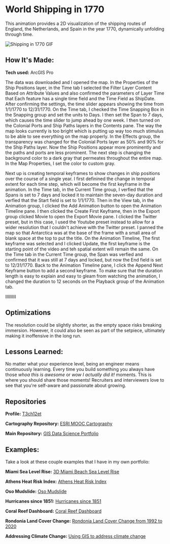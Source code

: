 # World Shipping in 1770
This animation provides a 2D visualization of the shipping routes of England, the Netherlands, and Spain in the year 1770, dynamically unfolding through time.

<img src="./ShippingIn1770_gif_640x720p(3).gif" img alt = "Shipping in 1770 GIF"/>

## How It's Made:

**Tech used:** ArcGIS Pro

The data was downloaded and I opened the map. In the Properties of the Ship Positions layer, in the Time tab I selected the Filter Layer Content Based on Attribute Values and also confirmed the parameters of Layer Time that Each feature has a single time field and the Time Field as ShipDate. After confirming the settings, the time slider appears showing the time from 1/1/1770 to 12/31/1770. On the Time tab, I checked the Time Snapping Box in the Snapping group and set the units to Days. I then set the Span to 7 days, which causes the time slider to jump ahead by one week. I then turned on the Colonial Ports and Ship Paths layers in the Contents pane. The way the map looks currently is too bright which is putting up way too much stimulus to be able to see everything on the map properly. In the Effects group, the transparency was changed for the Colonial Ports layer as 50% and 90% for the Ship Paths layer. Now the Ship Positions appear more prominently and the paths and ports are less prominent. The next step is changing the background color to a dark gray that permeates throughout the entire map. In the Map Properties, I set the color to custom gray.

Next up is creating temporal keyframes to show changes in ship positions over the course of a single year. I first definined the change in temporal extent for each time step, which will become the first keyframe in the animation. In the Time tab, in the Current Time group, I verfied that the Spans is set to 7 days and locked it to maintain the seven-day duration and verfied that the Start field is set to 1/1/1770. Then in the View tab, in the Animation group, I clicked the Add Animation button to open the Animation Timeline pane. I then clicked the Create First Keyframe, then in the Export group clicked Movie to open the Export Movie pane. I clicked the Twitter preset, but in this case, I used the Youtube preset instead to allow for a wider resolution that I couldn't achieve with the Twitter preset. I panned the map so that Antarctica was at the base of the frame with a small area of blank space at the top to put the title. On the Animation Timeline, The first keyframe was selected and I clicked Update, the first keyframe is the starting point of the video and teh spatial extent will remain the same. On the Time tab in the Current Time group, the Span was verfied and confirmed that it was still at 7 days and locked, but now the End field is set to 12/31/1770. Back to the Animation Timeline pane, I click the Append Next Keyframe button to add a second keyframe. To make sure that the duration length is easy to explain and easy to gleam from watching the animation, I changed the duration to 12 seconds on the Playback group of the Animation tab.

IIIIIIIII

## Optimizations

The resolution could be slightly shorter, as the empty space risks breaking immersion. However, it could also be seen as part of the setpiece, ultimately making it inoffensive in the long run.

## Lessons Learned:

No matter what your experience level, being an engineer means continuously learning. Every time you build something you always have those *whoa this is awesome* or *wow I actually did it!* moments. This is where you should share those moments! Recruiters and interviewers love to see that you're self-aware and passionate about growing.

## Repositories
**Profile:** [T3ch12et](https://github.com/T3ch12et)

**Cartography Repository:** [ESRI MOOC Cartography](https://github.com/T3ch12et/GIS-Data-Science-Portfolio/tree/main/ESRI-MOOC-Cartography)

**Main Repository:** [GIS Data Science Portfolio](https://github.com/T3ch12et/GIS-Data-Science-Portfolio)

## Examples:
Take a look at these couple examples that I have in my own portfolio:

**Miami Sea Level Rise:** [3D Miami Beach Sea Level Rise](https://github.com/T3ch12et/GIS-Data-Science-Portfolio/tree/main/ESRI-MOOC-GIS-for-Climate-Action/3D-Miami-Beach-Sea-Level-Rise) 

**Athens Heat Risk Index:** [Athens Heat Risk Index](https://github.com/T3ch12et/GIS-Data-Science-Portfolio/tree/main/ESRI-MOOC-GIS-for-Climate-Action/Athens-Heat-Risk-Index) 

**Oso Mudslide:** [Oso Mudslide](https://github.com/T3ch12et/GIS-Data-Science-Portfolio/tree/main/ESRI-MOOC-Cartography/Oso-Mudslide) 

**Hurricanes since 1851:** [Hurricanes since 1851](https://github.com/T3ch12et/GIS-Data-Science-Portfolio/tree/main/ESRI-MOOC-Cartography/Hurricanes-since-1851) 

**Coral Reef Dashboard:** [Coral Reef Dashboard](https://github.com/T3ch12et/GIS-Data-Science-Portfolio/tree/main/ESRI-MOOC-GIS-for-Climate-Action/Coral-Reef-Dashboard)

**Rondonia Land Cover Change:** [Rondonia Land Cover Change from 1992 to 2020](https://github.com/T3ch12et/GIS-Data-Science-Portfolio/tree/main/ESRI-MOOC-GIS-for-Climate-Action/Rondonia-Land-Cover-Change)

**Addressing Climate Change:** [Using GIS to address climate change](https://github.com/T3ch12et/GIS-Data-Science-Portfolio/blob/main/ESRI-MOOC-GIS-for-Climate-Action/Addressing-Climate-Change/README.md)
